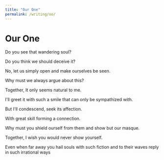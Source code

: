 ```yaml
---
title: "Our One"
permalink: /writing/oo/
---
```


# Our One

Do you see that wandering soul?

Do you think we should deceive it?

No, let us simply open and make ourselves be seen.

Why must we always argue about this?

Together, It only seems natural to me.

I'll greet it with such a smile that can only be sympathized with.

But I'll condescend, seek its affection.

With great skill forming a connection.

Why must you shield ourself from them and show but our masque.

Together, I wish you would never show yourself.

Even when far away you hail souls with such fiction and to their waves reply in such irrational ways
